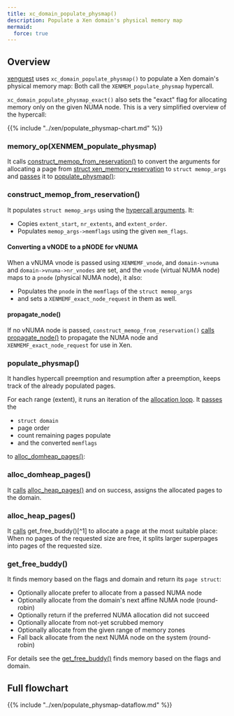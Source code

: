 ```yaml
---
title: xc_domain_populate_physmap()
description: Populate a Xen domain's physical memory map
mermaid:
  force: true
---
```

## Overview

[xenguest](../../../xenopsd/walkthroughs/VM.build/xenguest) uses
`xc_domain_populate_physmap()` to populate a Xen domain's physical memory map:
Both call the `XENMEM_populate_physmap` hypercall.

`xc_domain_populate_physmap_exact()` also sets the "exact" flag
for allocating memory only on the given NUMA node.
This is a very simplified overview of the hypercall:

{{% include "../xen/populate_physmap-chart.md" %}}

### memory_op(XENMEM_populate_physmap)

It calls
[construct_memop_from_reservation()](https://github.com/xen-project/xen/blob/39c45c/xen/common/memory.c#L1022-L1071)
to convert the arguments for allocating a page from
[struct xen_memory_reservation](https://github.com/xen-project/xen/blob/master/xen/include/public/memory.h#L46-L80)
to `struct memop_args` and
[passes](https://github.com/xen-project/xen/blob/e16acd80/xen/common/memory.c#L1459)
it to
[populate_physmap()](https://github.com/xen-project/xen/blob/e16acd80/xen/common/memory.c#L159-L314):

### construct_memop_from_reservation()

It populates `struct memop_args` using the
[hypercall arguments](struct/xen_memory_reservation). It:

- Copies `extent_start`, `nr_extents`, and `extent_order`.
- Populates `memop_args->memflags` using the given `mem_flags`.

#### Converting a vNODE to a pNODE for vNUMA

When a vNUMA vnode is passed using `XENMEMF_vnode`, and `domain->vnuma`
and `domain->vnuma->nr_vnodes` are set, and the
`vnode` (virtual NUMA node) maps to a `pnode` (physical NUMA node), it also:

- Populates the `pnode` in the `memflags` of the `struct memop_args`
- and sets a `XENMEMF_exact_node_request` in them as well.

#### propagate_node()

If no vNUMA node is passed, `construct_memop_from_reservation()`
[calls](https://github.com/xen-project/xen/blob/e16acd80/xen/common/memory.c#L1067)
[propagate_node()](https://github.com/xen-project/xen/blob/e16acd80/xen/common/memory.c#L524-L547)
to propagate the NUMA node and `XENMEMF_exact_node_request` for use in Xen.

### populate_physmap()

It handles hypercall preemption and resumption after a preemption, keeps track of
the already populated pages.

For each range (extent), it runs an iteration of the
[allocation loop](https://github.com/xen-project/xen/blob/e16acd80/xen/common/memory.c#L197).
It
[passes](https://github.com/xen-project/xen/blob/e16acd80/xen/common/memory.c#L275)
the

- `struct domain`
- page order
- count remaining pages populate
- and the converted `memflags`

to
[alloc_domheap_pages()](https://github.com/xen-project/xen/blob/91772f84/xen/common/page_alloc.c#L2640-L2696):

### alloc_domheap_pages()

It
[calls](https://github.com/xen-project/xen/blob/e16acd80/xen/common/page_alloc.c#L2673)
[alloc_heap_pages()](https://github.com/xen-project/xen/blob/e16acd80/xen/common/page_alloc.c#L967-L1116)
and on success, assigns the allocated pages to the domain.

### alloc_heap_pages()

It
[calls](https://github.com/xen-project/xen/blob/e16acd80/xen/common/page_alloc.c#L1005)
get_free_buddy()[^1] to allocate a page at the most suitable place:
When no pages of the requested size are free,
it splits larger superpages into pages of the requested size.

### get_free_buddy()

It finds memory based on the flags and domain and return its `page struct`:

- Optionally allocate prefer to allocate from a passed NUMA node
- Optionally allocate from the domain's next affine NUMA node (round-robin)
- Optionally return if the preferred NUMA allocation did not succeed
- Optionally allocate from not-yet scrubbed memory
- Optionally allocate from the given range of memory zones
- Fall back allocate from the next NUMA node on the system (round-robin)

For details see the
[get_free_buddy()](../xen/get_free_buddy) finds memory based on the flags and domain.

## Full flowchart

{{% include "../xen/populate_physmap-dataflow.md" %}}
